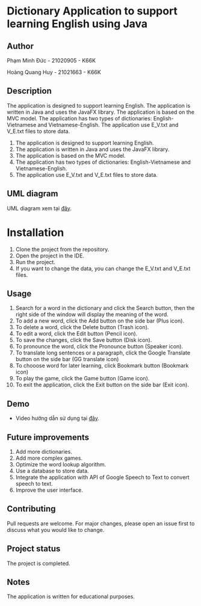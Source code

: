 # Dictionary Application to support learning English using Java

## Author
Phạm Minh Đức - 21020905 - K66K

Hoàng Quang Huy - 21021663 - K66K

## Description
The application is designed to support learning English. The application is written in Java and uses the JavaFX library. The application is based on the MVC model. The application has two types of dictionaries: English-Vietnamese and Vietnamese-English. The application use E_V.txt and V_E.txt files to store data.
1. The application is designed to support learning English.
2. The application is written in Java and uses the JavaFX library.
3. The application is based on the MVC model.
4. The application has two types of dictionaries: English-Vietnamese and Vietnamese-English.
5. The application use E_V.txt and V_E.txt files to store data.

## UML diagram
UML diagram xem tại [đây](https://imgur.com/a/TwzQ8Nx).

# Installation
1. Clone the project from the repository.
2. Open the project in the IDE.
3. Run the project.
4. If you want to change the data, you can change the E_V.txt and V_E.txt files.

## Usage
1. Search for a word in the dictionary and click the Search button, then the right side of the window will display the meaning of the word.
2. To add a new word, click the Add button on the side bar (Plus icon).
3. To delete a word, click the Delete button (Trash icon).
4. To edit a word, click the Edit button (Pencil icon).
5. To save the changes, click the Save button (Disk icon).
6. To pronounce the word, click the Pronounce button (Speaker icon).
7. To translate long sentences or a paragraph, click the Google Translate button on the side bar (GG translate icon)
8. To chooose word for later learning, click Bookmark button (Bookmark icon)
9. To play the game, click the Game button (Game icon).
8. To exit the application, click the Exit button on the side bar (Exit icon).

## Demo
* Video hướng dẫn sử dụng tại [đây](https://drive.google.com/drive/folders/1ouTxp8Tl3woolLfl15YZWhQTy5Z_JocW?usp=sharing).

## Future improvements
1. Add more dictionaries.
2. Add more complex games.
3. Optimize the word lookup algorithm.
4. Use a database to store data.
5. Integrate the application with API of Google Speech to Text to convert speech to text.
6. Improve the user interface.

## Contributing
Pull requests are welcome. For major changes, please open an issue first to discuss what you would like to change.

## Project status
The project is completed.

## Notes
The application is written for educational purposes.
